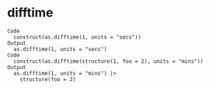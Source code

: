 # difftime

    Code
      construct(as.difftime(1, units = "secs"))
    Output
      as.difftime(1, units = "secs")
    Code
      construct(as.difftime(structure(1, foo = 2), units = "mins"))
    Output
      as.difftime(1, units = "mins") |>
        structure(foo = 2)

